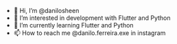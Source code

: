 - 👋 Hi, I’m @danilosheen
- 👀 I’m interested in development with Flutter and Python
- 🌱 I’m currently learning Flutter and Python
- 📫 How to reach me @danilo.ferreira.exe in instagram

